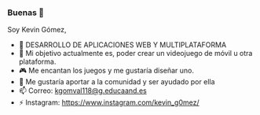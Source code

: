 ### Buenas 👋

Soy Kevin Gómez, 

- 🔭 DESARROLLO DE APLICACIONES WEB Y MULTIPLATAFORMA
- 🌱 Mi objetivo actualmente es, poder crear un videojuego de móvil u otra plataforma.
- 🎮 Me encantan los juegos y me gustaría diseñar uno.
- 🤔 Me gustaría aportar a la comunidad y ser ayudado por ella 
- 📫 Correo: kgomval118@g.educaand.es
- ⚡ Instagram: https://www.instagram.com/kevin_g0mez/
